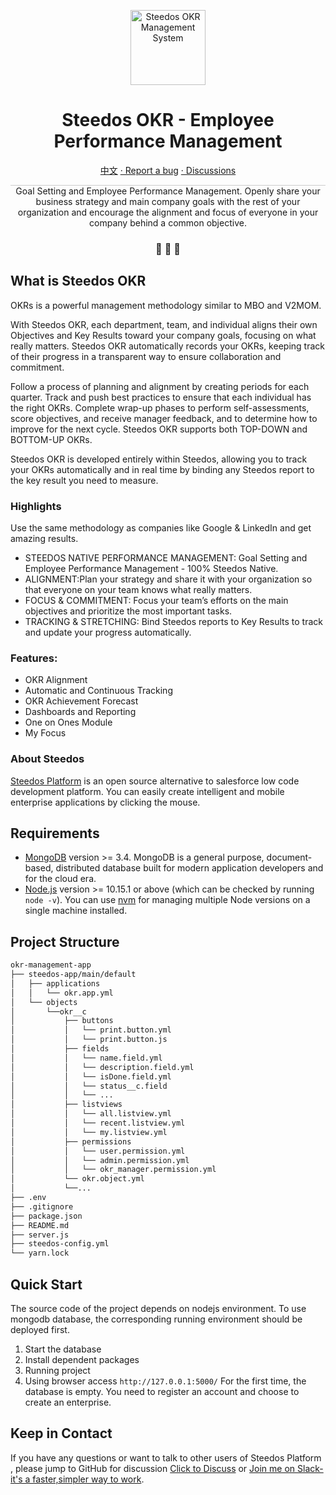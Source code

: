 
<p align="center">
  <a href="https://www.steedos.org">
    <img alt="Steedos OKR Management System
" src="https://steedos.github.io/assets/logo.png" width="120" />
  </a>
</p>
<h1 align="center">
  Steedos OKR - Employee Performance Management
</h1>

<p align="center">
<a href="https://github.com/steedos/okr-management-app/blob/master/README_cn.md">中文</a>
<a href="https://github.com/steedos/okr-management-app/issues/"> · Report a bug</a>
<a href="https://github.com/steedos/okr-management-app/discussions"> · Discussions</a>
</p>

<p align="center" style="border-top: solid 1px #cccccc">
Goal Setting and Employee Performance Management. Openly share your business strategy and main company goals with the rest of your organization and encourage the alignment and focus of everyone in your company behind a common objective.
</p>

<h3 align="center">
 🤖 🎨 🚀
</h3>

## What is Steedos OKR

OKRs is a powerful management methodology similar to MBO and V2MOM.

With Steedos OKR, each department, team, and individual aligns their own Objectives and Key Results toward your company goals, focusing on what really matters. Steedos OKR automatically records your OKRs, keeping track of their progress in a transparent way to ensure collaboration and commitment.

Follow a process of planning and alignment by creating periods for each quarter. Track and push best practices to ensure that each individual has the right OKRs. Complete wrap-up phases to perform self-assessments, score objectives, and receive manager feedback, and to determine how to improve for the next cycle. Steedos OKR supports both TOP-DOWN and BOTTOM-UP OKRs.

Steedos OKR is developed entirely within Steedos, allowing you to track your OKRs automatically and in real time by binding any Steedos report to the key result you need to measure.

### Highlights

Use the same methodology as companies like Google & LinkedIn and get amazing results.

- STEEDOS NATIVE PERFORMANCE MANAGEMENT: Goal Setting and Employee Performance Management - 100% Steedos Native.
- ALIGNMENT:Plan your strategy and share it with your organization so that everyone on your team knows what really matters.
- FOCUS & COMMITMENT: Focus your team’s efforts on the main objectives and prioritize the most important tasks.
- TRACKING & STRETCHING: Bind Steedos reports to Key Results to track and update your progress automatically.

### Features: 

- OKR Alignment 
- Automatic and Continuous Tracking 
- OKR Achievement Forecast 
- Dashboards and Reporting 
- One on Ones Module 
- My Focus

### About Steedos

[Steedos Platform](https://github.com/steedos/steedos-platform) is an open source alternative to salesforce low code development platform. You can easily create intelligent and mobile enterprise applications by clicking the mouse.

## Requirements

- [MongoDB](https://www.mongodb.com/try/download/) version >= 3.4. MongoDB is a general purpose, document-based, distributed database built for modern application developers and for the cloud era.
- [Node.js](https://nodejs.org/en/download/) version >= 10.15.1 or above (which can be checked by running `node -v`). You can use [nvm](https://github.com/nvm-sh/nvm) for managing multiple Node versions on a single machine installed.

## Project Structure

```sh
okr-management-app
├── steedos-app/main/default
│   ├── applications
│   │   └── okr.app.yml
│   └── objects
│       └──okr__c
│           ├── buttons
│           │   └── print.button.yml
│           │   └── print.button.js
│           ├── fields
│           │   └── name.field.yml
│           │   └── description.field.yml
│           │   └── isDone.field.yml
│           │   └── status__c.field
│           │   └── ...
│           ├── listviews
│           │   └── all.listview.yml
│           │   └── recent.listview.yml
│           │   └── my.listview.yml
│           ├── permissions
│           │   └── user.permission.yml
│           │   └── admin.permission.yml
│           │   └── okr_manager.permission.yml
│           └── okr.object.yml
│           └──...
├── .env
├── .gitignore
├── package.json
├── README.md
├── server.js
├── steedos-config.yml
└── yarn.lock
```

##  Quick Start

The source code of the project depends on nodejs environment. To use mongodb database, the corresponding running environment should be deployed first.

  1. Start the database  
  2. Install dependent packages
  3. Running project
  4. Using browser access `http://127.0.0.1:5000/`    For the first time, the database is empty. You need to register an account and choose to create an enterprise.

## Keep in Contact

If you have any questions or want to talk to other users of Steedos Platform , please jump to GitHub for discussion [Click to Discuss](https://github.com/steedos/steedos-platform/discussions) or [Join me on Slack-it's a faster,simpler way to work](https://join.slack.com/t/steedos/shared_invite/zt-jq7eupr9-cgKrUOyWb1zymniRzhH4jg).
